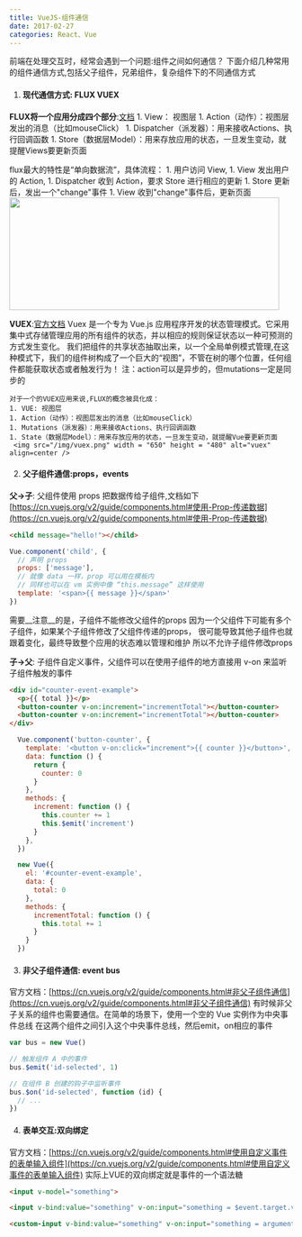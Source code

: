 ```yaml
---
title: VueJS-组件通信
date: 2017-02-27
categories: React、Vue
---
```

前端在处理交互时，经常会遇到一个问题:组件之间如何通信？
下面介绍几种常用的组件通信方式,包括父子组件，兄弟组件，复杂组件下的不同通信方式

1. #### 现代通信方式: FLUX VUEX
  __FLUX将一个应用分成四个部分__:[文档](http://www.ruanyifeng.com/blog/2016/01/flux.html)
    1. View： 视图层
    1. Action（动作）：视图层发出的消息（比如mouseClick）
    1. Dispatcher（派发器）：用来接收Actions、执行回调函数
    1. Store（数据层Model）：用来存放应用的状态，一旦发生变动，就提醒Views要更新页面

  flux最大的特性是“单向数据流”，具体流程：
    1. 用户访问 View,
    1. View 发出用户的 Action,
    1. Dispatcher 收到 Action，要求 Store 进行相应的更新
    1. Store 更新后，发出一个"change"事件
    1. View 收到"change"事件后，更新页面
    <img src="/img/flux.png" width = "480" height = "200" align=center />

  __VUEX__:[官方文档](https://vuex.vuejs.org/zh-cn/intro.html)
    Vuex 是一个专为 Vue.js 应用程序开发的状态管理模式。它采用集中式存储管理应用的所有组件的状态，并以相应的规则保证状态以一种可预测的方式发生变化。
    我们把组件的共享状态抽取出来，以一个全局单例模式管理,在这种模式下，我们的组件树构成了一个巨大的“视图”，不管在树的哪个位置，任何组件都能获取状态或者触发行为！
    注：action可以是异步的，但mutations一定是同步的

    对于一个的VUEX应用来说,FLUX的概念被具化成：
    1. VUE: 视图层
    1. Action（动作）：视图层发出的消息（比如mouseClick）
    1. Mutations（派发器）：用来接收Actions、执行回调函数
    1. State（数据层Model）：用来存放应用的状态，一旦发生变动，就提醒Vue要更新页面
     <img src="/img/vuex.png" width = "650" height = "480" alt="vuex" align=center />

2. #### 父子组件通信:props，events
  __父->子__: 父组件使用 props 把数据传给子组件,文档如下
  [https://cn.vuejs.org/v2/guide/components.html#使用-Prop-传递数据](https://cn.vuejs.org/v2/guide/components.html#使用-Prop-传递数据)
  ```html
  <child message="hello!"></child>
  ```
  ```js
  Vue.component('child', {
    // 声明 props
    props: ['message'],
    // 就像 data 一样，prop 可以用在模板内
    // 同样也可以在 vm 实例中像 “this.message” 这样使用
    template: '<span>{{ message }}</span>'
  })
  ```
  需要__注意__的是，子组件不能修改父组件的props
  因为一个父组件下可能有多个子组件，如果某个子组件修改了父组件传递的props，
  很可能导致其他子组件也就跟着变化，最终导致整个应用的状态难以管理和维护
  所以不允许子组件修改props

  __子->父__: 子组件自定义事件，父组件可以在使用子组件的地方直接用 v-on 来监听子组件触发的事件
  ```html
  <div id="counter-event-example">
    <p>{{ total }}</p>
    <button-counter v-on:increment="incrementTotal"></button-counter>
    <button-counter v-on:increment="incrementTotal"></button-counter>
  </div>
  ```
  ```js
    Vue.component('button-counter', {
      template: '<button v-on:click="increment">{{ counter }}</button>',
      data: function () {
        return {
          counter: 0
        }
      },
      methods: {
        increment: function () {
          this.counter += 1
          this.$emit('increment')
        }
      },
    })

    new Vue({
      el: '#counter-event-example',
      data: {
        total: 0
      },
      methods: {
        incrementTotal: function () {
          this.total += 1
        }
      }
    })
  ```

3. #### 非父子组件通信: event bus
  官方文档：[https://cn.vuejs.org/v2/guide/components.html#非父子组件通信](https://cn.vuejs.org/v2/guide/components.html#非父子组件通信)
  有时候非父子关系的组件也需要通信。在简单的场景下，使用一个空的 Vue 实例作为中央事件总线
  在这两个组件之间引入这个中央事件总线，然后emit，on相应的事件
  ```js
  var bus = new Vue()

  // 触发组件 A 中的事件
  bus.$emit('id-selected', 1)

  // 在组件 B 创建的钩子中监听事件
  bus.$on('id-selected', function (id) {
    // ...
  })
  ```
4. #### 表单交互:双向绑定
  官方文档：[https://cn.vuejs.org/v2/guide/components.html#使用自定义事件的表单输入组件](https://cn.vuejs.org/v2/guide/components.html#使用自定义事件的表单输入组件)
  实际上VUE的双向绑定就是事件的一个语法糖
  ```html
  <input v-model="something">

  <input v-bind:value="something" v-on:input="something = $event.target.value">

  <custom-input v-bind:value="something" v-on:input="something = arguments[0]"></custom-input>
  ```
